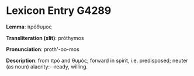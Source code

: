 # Lexicon Entry G4289

**Lemma**: πρόθυμος

**Transliteration (xlit)**: próthymos

**Pronunciation**: proth'-oo-mos

**Description**:
from πρό and θυμός; forward in spirit, i.e. predisposed; neuter (as noun) alacrity:--ready, willing.
